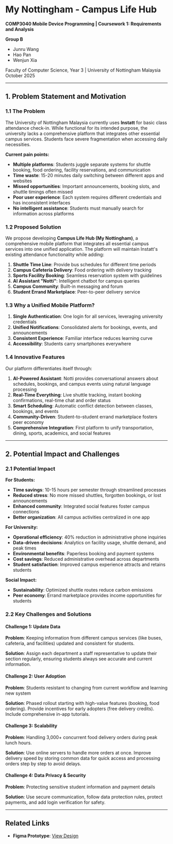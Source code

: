 # My Nottingham - Campus Life Hub

**COMP3040 Mobile Device Programming | Coursework 1: Requirements and Analysis**

**Group B**
- Junru Wang
- Hao Pan
- Wenjun Xia

Faculty of Computer Science, Year 3 | University of Nottingham Malaysia  
October 2025

---

## 1. Problem Statement and Motivation

### 1.1 The Problem

The University of Nottingham Malaysia currently uses **Instatt** for basic class attendance check-in. While functional for its intended purpose, the university lacks a comprehensive platform that integrates other essential campus services. Students face severe fragmentation when accessing daily necessities.

**Current pain points:**
- **Multiple platforms**: Students juggle separate systems for shuttle booking, food ordering, facility reservations, and communication
- **Time waste**: 15-20 minutes daily switching between different apps and websites
- **Missed opportunities**: Important announcements, booking slots, and shuttle timings often missed
- **Poor user experience**: Each system requires different credentials and has inconsistent interfaces
- **No intelligent assistance**: Students must manually search for information across platforms

### 1.2 Proposed Solution

We propose developing **Campus Life Hub (My Nottingham)**, a comprehensive mobile platform that integrates all essential campus services into one unified application. The platform will maintain Instatt's existing attendance functionality while adding:

1. **Shuttle Time Line**: Provide bus schedules for different time periods
2. **Campus Cafeteria Delivery**: Food ordering with delivery tracking
3. **Sports Facility Booking**: Seamless reservation system with guidelines
4. **AI Assistant "Notti"**: Intelligent chatbot for campus queries
5. **Campus Community**: Built-in messaging and forum
6. **Student Errand Marketplace**: Peer-to-peer delivery service

### 1.3 Why a Unified Mobile Platform?

1. **Single Authentication**: One login for all services, leveraging university credentials
2. **Unified Notifications**: Consolidated alerts for bookings, events, and announcements
3. **Consistent Experience**: Familiar interface reduces learning curve
4. **Accessibility**: Students carry smartphones everywhere

### 1.4 Innovative Features

Our platform differentiates itself through:

1. **AI-Powered Assistant**: Notti provides conversational answers about schedules, bookings, and campus events using natural language processing
2. **Real-Time Everything**: Live shuttle tracking, instant booking confirmations, real-time chat and order status
3. **Smart Scheduling**: Automatic conflict detection between classes, bookings, and events
4. **Community-Driven**: Student-to-student errand marketplace fosters peer economy
5. **Comprehensive Integration**: First platform to unify transportation, dining, sports, academics, and social features

---

## 2. Potential Impact and Challenges

### 2.1 Potential Impact

**For Students:**
- **Time savings**: 10-15 hours per semester through streamlined processes
- **Reduced stress**: No more missed shuttles, forgotten bookings, or lost announcements
- **Enhanced community**: Integrated social features foster campus connections
- **Better organization**: All campus activities centralized in one app

**For University:**
- **Operational efficiency**: 40% reduction in administrative phone inquiries
- **Data-driven decisions**: Analytics on facility usage, shuttle demand, and peak times
- **Environmental benefits**: Paperless booking and payment systems
- **Cost savings**: Reduced administrative overhead across departments
- **Student satisfaction**: Improved campus experience attracts and retains students

**Social Impact:**
- **Sustainability**: Optimized shuttle routes reduce carbon emissions
- **Peer economy**: Errand marketplace provides income opportunities for students

### 2.2 Key Challenges and Solutions

#### Challenge 1: Update Data
**Problem**: Keeping information from different campus services (like buses, cafeteria, and facilities) updated and consistent for students.

**Solution**: Assign each department a staff representative to update their section regularly, ensuring students always see accurate and current information.

#### Challenge 2: User Adoption
**Problem**: Students resistant to changing from current workflow and learning new system

**Solution**: Phased rollout starting with high-value features (booking, food ordering). Provide incentives for early adopters (free delivery credits). Include comprehensive in-app tutorials.

#### Challenge 3: Scalability
**Problem**: Handling 3,000+ concurrent food delivery orders during peak lunch hours.

**Solution**: Use online servers to handle more orders at once. Improve delivery speed by storing common data for quick access and processing orders step by step to avoid delays.

#### Challenge 4: Data Privacy & Security
**Problem**: Protecting sensitive student information and payment details

**Solution**: Use secure communication, follow data protection rules, protect payments, and add login verification for safety.

---

## Related Links

- **Figma Prototype**: [View Design](https://www.figma.com/design/6ougQIvpDwv5uiHiL3XPF0/My-Nottingham?node-id=0-1&t=fdinKUw4yvY9J8nX-1)